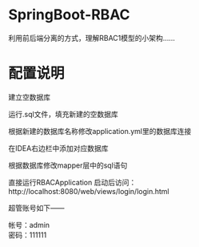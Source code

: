 # SpringBoot-RBAC

利用前后端分离的方式，理解RBAC1模型的小架构……

# 配置说明

建立空数据库

运行.sql文件，填充新建的空数据库

根据新建的数据库名称修改application.yml里的数据库连接

在IDEA右边栏中添加对应数据库

根据数据库修改mapper层中的sql语句

直接运行RBACApplication
启动后访问：http://localhost:8080/web/views/login/login.html

超管账号如下——

帐号：admin            
密码：111111
